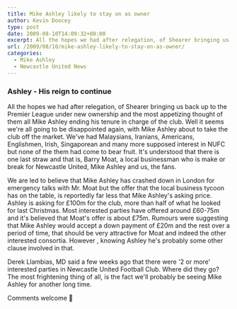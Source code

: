 ```yaml
---
title: Mike Ashley likely to stay on as owner
author: Kevin Doocey
type: post
date: 2009-08-10T14:09:32+00:00
excerpt: All the hopes we had after relegation, of Shearer bringing us back up to the Premier League under new ownership and the most appetizing thought of
url: /2009/08/10/mike-ashley-likely-to-stay-on-as-owner/
categories:
  - Mike Ashley
  - Newcastle United News
---
```


### Ashley - His reign to continue

All the hopes we had after relegation, of Shearer bringing us back up to the Premier League under new ownership and the most appetizing thought of them all Mike Ashley ending his tenure in charge of the club. Well it seems we're all going to be disappointed again, with Mike Ashley about to take the club off the market. We've had Malaysians, Iranians, Americans, Englishmen, Irish, Singaporean and many more supposed interest in NUFC but none of the them had come to bear fruit. It's understood that there is one last straw and that is, Barry Moat, a local businessman who is make or break for Newcastle United, Mike Ashley and us, the fans.

We are led to believe that Mike Ashley has crashed down in London for emergency talks with Mr. Moat but the offer that the local business tycoon has on the table, is reportedly far less that Mike Ashley's asking price. Ashley is asking for £100m for the club, more than half of what he looked for last Christmas. Most interested parties have offered around £60-75m and it's believed that Moat's offer is about £75m. Rumours were suggesting that Mike Ashley would accept a down payment of £20m and the rest over a period of time, that should be very attractive for Moat and indeed the other interested consortia. However , knowing Ashley he's probably some other clause involved in that.

Derek Llambias, MD said a few weeks ago that there were '2 or more' interested parties in Newcastle United Football Club. Where did they go? The most frightening thing of all, is the fact we'll probably be seeing Mike Ashley for another long time.

Comments welcome 🙂
